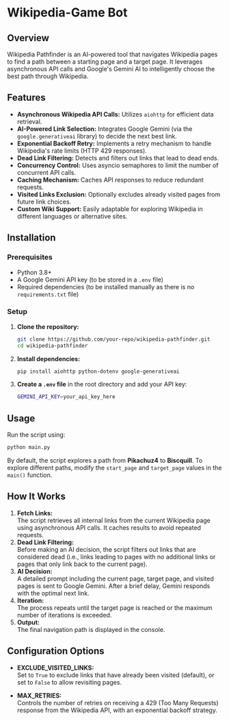 # Wikipedia-Game Bot

## Overview
Wikipedia Pathfinder is an AI-powered tool that navigates Wikipedia pages to find a path between a starting page and a target page. It leverages asynchronous API calls and Google's Gemini AI to intelligently choose the best path through Wikipedia.

## Features
- **Asynchronous Wikipedia API Calls:** Utilizes `aiohttp` for efficient data retrieval.
- **AI-Powered Link Selection:** Integrates Google Gemini (via the `google.generativeai` library) to decide the next best link.
- **Exponential Backoff Retry:** Implements a retry mechanism to handle Wikipedia's rate limits (HTTP 429 responses).
- **Dead Link Filtering:** Detects and filters out links that lead to dead ends.
- **Concurrency Control:** Uses asyncio semaphores to limit the number of concurrent API calls.
- **Caching Mechanism:** Caches API responses to reduce redundant requests.
- **Visited Links Exclusion:** Optionally excludes already visited pages from future link choices.
- **Custom Wiki Support:** Easily adaptable for exploring Wikipedia in different languages or alternative sites.

## Installation

### Prerequisites
- Python 3.8+
- A Google Gemini API key (to be stored in a `.env` file)
- Required dependencies (to be installed manually as there is no `requirements.txt` file)

### Setup
1. **Clone the repository:**
   ```sh
   git clone https://github.com/your-repo/wikipedia-pathfinder.git
   cd wikipedia-pathfinder
   ```
2. **Install dependencies:**
   ```sh
   pip install aiohttp python-dotenv google-generativeai
   ```
3. **Create a `.env` file** in the root directory and add your API key:
   ```sh
   GEMINI_API_KEY=your_api_key_here
   ```

## Usage
Run the script using:
```sh
python main.py
```
By default, the script explores a path from **Pikachuz4** to **Biscquill**. To explore different paths, modify the `start_page` and `target_page` values in the `main()` function.

## How It Works
1. **Fetch Links:**  
   The script retrieves all internal links from the current Wikipedia page using asynchronous API calls. It caches results to avoid repeated requests.
2. **Dead Link Filtering:**  
   Before making an AI decision, the script filters out links that are considered dead (i.e., links leading to pages with no additional links or pages that only link back to the current page).
3. **AI Decision:**  
   A detailed prompt including the current page, target page, and visited pages is sent to Google Gemini. After a brief delay, Gemini responds with the optimal next link.
4. **Iteration:**  
   The process repeats until the target page is reached or the maximum number of iterations is exceeded.
5. **Output:**  
   The final navigation path is displayed in the console.

## Configuration Options
- **EXCLUDE_VISITED_LINKS:**  
  Set to `True` to exclude links that have already been visited (default), or set to `False` to allow revisiting pages.
  
- **MAX_RETRIES:**  
  Controls the number of retries on receiving a 429 (Too Many Requests) response from the Wikipedia API, with an exponential backoff strategy.
